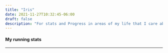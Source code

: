 ```yaml
---
title: "Iris"
date: 2021-11-27T10:32:45-06:00
draft: false
description: "For stats and Progress in areas of my life that I care about."
---
```

#### My running stats
___

